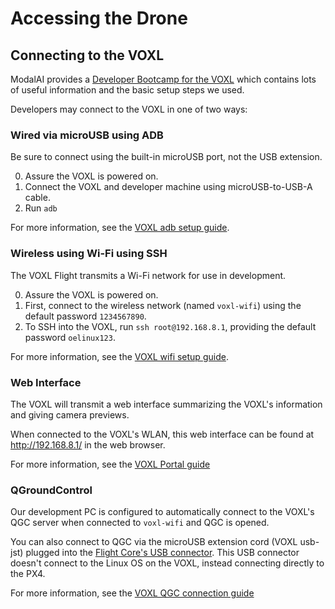 # Accessing the Drone

## Connecting to the VOXL

ModalAI provides a [Developer Bootcamp for the VOXL](https://docs.modalai.com/voxl-developer-bootcamp/) which contains lots of useful information and the basic setup steps we used.

Developers may connect to the VOXL in one of two ways:

### Wired via microUSB using ADB

Be sure to connect using the built-in microUSB port, not the USB extension.

0. Assure the VOXL is powered on.
1. Connect the VOXL and developer machine using microUSB-to-USB-A cable.
2. Run `adb`

For more information, see the [VOXL adb setup guide](https://docs.modalai.com/setting-up-adb/).

### Wireless using Wi-Fi using SSH

The VOXL Flight transmits a Wi-Fi network for use in development.

0. Assure the VOXL is powered on.
1. First, connect to the wireless network (named `voxl-wifi`) using the default password `1234567890`.
2. To SSH into the VOXL, run `ssh root@192.168.8.1`, providing the default password `oelinux123`.

For more information, see the [VOXL wifi setup guide](https://docs.modalai.com/voxl-wifi-setup/).

### Web Interface

The VOXL will transmit a web interface summarizing the VOXL's information and giving camera previews.

When connected to the VOXL's WLAN, this web interface can be found at <http://192.168.8.1/> in the web browser.

For more information, see the [VOXL Portal guide](https://docs.modalai.com/voxl-portal/)

### QGroundControl

Our development PC is configured to automatically connect to the VOXL's QGC server when connected to `voxl-wifi` and QGC is opened.

You can also connect to QGC via the microUSB extension cord (VOXL usb-jst) plugged into the [Flight Core's USB connector](https://docs.modalai.com/voxl-flight-datasheet-connectors/#j1006---usb-connector). This USB connector doesn't connect to the Linux OS on the VOXL, instead connecting directly to the PX4.

For more information, see the [VOXL QGC connection guide](https://docs.modalai.com/qgc-wifi/)